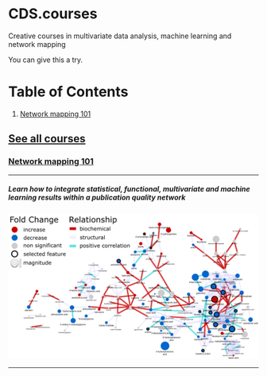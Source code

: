 # CDS.courses

Creative courses in multivariate data analysis, machine learning and network mapping



You can give this a try.

# Table of Contents
1. [Network mapping 101](#network-mapping-101)

## [See all courses](https://creativedatasolutions.github.io/CDS.courses/)


### [Network mapping 101](https://creativedatasolutions.github.io/CDS.courses/courses/network_mapping_101/docs/)
***
##### Learn how to integrate statistical, functional, multivariate and machine learning results within a publication quality network

![](https://github.com/CreativeDataSolutions/CDS.courses/raw/gh-pages/courses/network_mapping_101/materials/networks/figure.png)
 ***